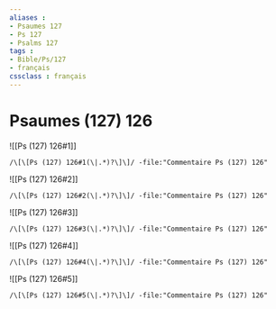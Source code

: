 ```yaml
---
aliases : 
- Psaumes 127
- Ps 127
- Psalms 127
tags : 
- Bible/Ps/127
- français
cssclass : français
---
```


# Psaumes (127) 126

![[Ps (127) 126#1]]

```query
/\[\[Ps (127) 126#1(\|.*)?\]\]/ -file:"Commentaire Ps (127) 126"
```

![[Ps (127) 126#2]]

```query
/\[\[Ps (127) 126#2(\|.*)?\]\]/ -file:"Commentaire Ps (127) 126"
```

![[Ps (127) 126#3]]

```query
/\[\[Ps (127) 126#3(\|.*)?\]\]/ -file:"Commentaire Ps (127) 126"
```

![[Ps (127) 126#4]]

```query
/\[\[Ps (127) 126#4(\|.*)?\]\]/ -file:"Commentaire Ps (127) 126"
```

![[Ps (127) 126#5]]

```query
/\[\[Ps (127) 126#5(\|.*)?\]\]/ -file:"Commentaire Ps (127) 126"
```

